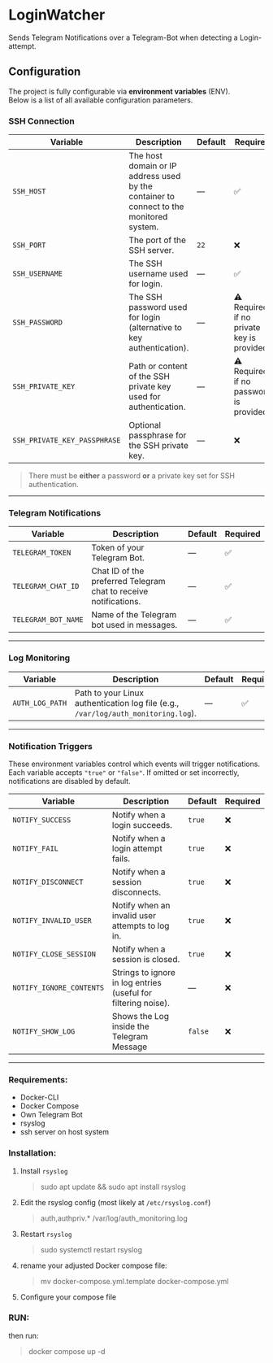 # LoginWatcher

Sends Telegram Notifications over a Telegram-Bot when detecting a Login-attempt.

## Configuration

The project is fully configurable via **environment variables** (ENV).  
Below is a list of all available configuration parameters.


### SSH Connection

| Variable                     | Description                                                                             | Default | Required                                  |
|------------------------------|-----------------------------------------------------------------------------------------|---------|-------------------------------------------|
| `SSH_HOST`                   | The host domain or IP address used by the container to connect to the monitored system. | —       | ✅                                         |
| `SSH_PORT`                   | The port of the SSH server.                                                             | `22`    | ❌                                         |
| `SSH_USERNAME`               | The SSH username used for login.                                                        | —       | ✅                                         |
| `SSH_PASSWORD`               | The SSH password used for login (alternative to key authentication).                    | —       | ⚠️ Required if no private key is provided |
| `SSH_PRIVATE_KEY`            | Path or content of the SSH private key used for authentication.                         | —       | ⚠️ Required if no password is provided    |
| `SSH_PRIVATE_KEY_PASSPHRASE` | Optional passphrase for the SSH private key.                                            | —       | ❌                                         |

> There must be **either** a password **or** a private key set for SSH authentication.

---

### Telegram Notifications

| Variable            | Description                                                      | Default | Required |
|---------------------|------------------------------------------------------------------|---------|----------|
| `TELEGRAM_TOKEN`    | Token of your Telegram Bot.                                      | —       | ✅        |
| `TELEGRAM_CHAT_ID`  | Chat ID of the preferred Telegram chat to receive notifications. | —       | ✅        |
| `TELEGRAM_BOT_NAME` | Name of the Telegram bot used in messages.                       | —       | ✅        |

---

### Log Monitoring

| Variable        | Description                                                                        | Default | Required |
|-----------------|------------------------------------------------------------------------------------|---------|----------|
| `AUTH_LOG_PATH` | Path to your Linux authentication log file (e.g., `/var/log/auth_monitoring.log`). | —       | ✅        |

---

### Notification Triggers

These environment variables control which events will trigger notifications.  
Each variable accepts `"true"` or `"false"`. If omitted or set incorrectly, notifications are disabled by default.

| Variable                 | Description                                                    | Default | Required |
|--------------------------|----------------------------------------------------------------|---------|----------|
| `NOTIFY_SUCCESS`         | Notify when a login succeeds.                                  | `true`  | ❌        |
| `NOTIFY_FAIL`            | Notify when a login attempt fails.                             | `true`  | ❌        |
| `NOTIFY_DISCONNECT`      | Notify when a session disconnects.                             | `true`  | ❌        |
| `NOTIFY_INVALID_USER`    | Notify when an invalid user attempts to log in.                | `true`  | ❌        |
| `NOTIFY_CLOSE_SESSION`   | Notify when a session is closed.                               | `true`  | ❌        |
| `NOTIFY_IGNORE_CONTENTS` | Strings to ignore in log entries (useful for filtering noise). | —       | ❌        |
| `NOTIFY_SHOW_LOG`        | Shows the Log inside the Telegram Message                      | `false` | ❌        |


---


### Requirements:
- Docker-CLI
- Docker Compose
- Own Telegram Bot
- rsyslog
- ssh server on host system

### Installation:

1. Install ``rsyslog``
    > sudo apt update && sudo apt install rsyslog

2. Edit the rsyslog config (most likely at ``/etc/rsyslog.conf``)
    > auth,authpriv.*    /var/log/auth_monitoring.log
3. Restart ``rsyslog``
    > sudo systemctl restart rsyslog

4. rename your adjusted Docker compose file:
    > mv docker-compose.yml.template docker-compose.yml
   
5. Configure your compose file
### RUN:
then run:
> docker compose up -d